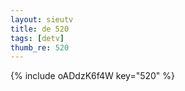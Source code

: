 ```yaml
--- 
layout: sieutv
title: de 520
tags: [detv]
thumb_re: 520
---
```

{% include oADdzK6f4W key="520" %} 
